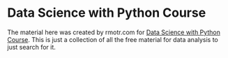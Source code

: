 # Data Science with Python Course

The material here was created by rmotr.com for [Data Science with Python Course](https://rmotr.com/data-science-python-course). This is just a collection of all the free material for data analysis to just search for it.